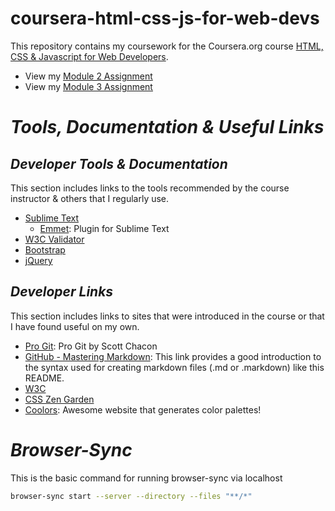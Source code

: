 # coursera-html-css-js-for-web-devs
This repository contains my coursework for the Coursera.org course [HTML, CSS &amp; Javascript for Web Developers](https://www.coursera.org/learn/html-css-javascript-for-web-developers).

* View my [Module 2 Assignment](https://xander621.github.io/coursera-html-css-js-for-web-devs/module2-assignment/)
* View my [Module 3 Assignment](https://xander621.github.io/coursera-html-css-js-for-web-devs/module3-assignment/)

# _**Tools, Documentation &amp; Useful Links**_

## _Developer Tools &amp; Documentation_
This section includes links to the tools recommended by the course instructor &amp; others that I regularly use.

* [Sublime Text](https://www.sublimetext.com/)
  * [Emmet](http://emmet.io/): Plugin for Sublime Text
* [W3C Validator](https://validator.w3.org/)
* [Bootstrap](http://getbootstrap.com/getting-started/)
* [jQuery](http://jquery.com/download/)

## _Developer Links_
This section includes links to sites that were introduced in the course or that I have found useful on my own.

* [Pro Git](https://git-scm.com/book/en/v2): Pro Git by Scott Chacon
* [GitHub - Mastering Markdown](https://guides.github.com/features/mastering-markdown/): This link provides a good introduction to the syntax used for creating markdown files \(.md or .markdown\) like this README.
* [W3C](https://www.w3.org/)
* [CSS Zen Garden](http://www.csszengarden.com/)
* [Coolors](https://coolors.co/): Awesome website that generates color palettes!

# _**Browser-Sync**_
This is the basic command for running browser-sync via localhost

```bash
browser-sync start --server --directory --files "**/*"
```